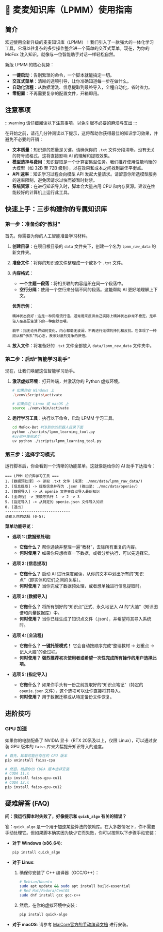 # 📄 麦麦知识库（LPMM）使用指南

## 简介

欢迎使用全新升级的麦麦知识库（LPMM）！我们引入了一款强大的一体化学习工具，它将以往复杂的多步操作整合进一个简单的交互式菜单。现在，为你的 MoFox 注入知识，就像与一位智能助手对话一样轻松自然。

新版 LPMM 的核心优势：
- **一键启动**：告别繁琐的命令，一个脚本就能搞定一切。
- **交互式菜单**：清晰的选项引导，让你准确知道每一步在做什么。
- **自动化流程**：从数据清洗、信息提取到最终导入，全程自动化，省时省力。
- **零配置**：不再需要复杂的配置文件，开箱即用。

## 注意事项
:::warning
请仔细阅读以下注意事项，以免引起不必要的麻烦与支出
:::

在开始之前，请花几分钟阅读以下提示，这将帮助你获得最佳的知识学习效果，并避免不必要的开销：

*   **文本质量**：知识源的质量是关键。请确保你的 `.txt` 文件分段清晰，没有无关的符号或格式，这将直接影响 AI 的理解和提取效果。
*   **模型选择与费用**：知识提取是一个计算密集型任务。我们推荐使用性能均衡的大模型（如 32B 至 72B 级别），以在效果和成本之间找到最佳平衡点。
*   **API 速率**：知识学习过程会向模型 API 发起大量请求。请留意你所选模型服务的速率限制，避免因请求过快而被暂时封禁。
*   **系统资源**：在进行知识导入时，脚本会大量占用 CPU 和内存资源。建议在性能较好的计算机上运行此工具。

## 快速上手：三步构建你的专属知识库

### 第一步：准备你的“教材”

首先，你需要为你的人工智能准备学习材料。

1.  **创建目录**：在项目根目录的 `data` 文件夹下，创建一个名为 `lpmm_raw_data` 的新文件夹。
2.  **准备文件**：将你的知识源文件整理成一个或多个 `.txt` 文件。
3.  **内容格式**：
    *   **一个主题一段落**：将相关联的内容组织在同一个段落中。
    *   **空行分隔**：使用一个空行来分隔不同的段落。这能帮助 AI 更好地理解上下文。

    **优秀示例**：
    ```
    精神状态良好：这是一种网络流行语，通常用来反讽自己实际上精神状态非常不稳定，是年轻人在高压生活下的一种幽默自嘲。

    躺平：指无论外界如何变化，内心都毫无波澜，不再进行无谓的挣扎和反抗。它体现了一种顺从和“佛系”的心态，表示对激烈竞争的厌倦。
    ```
4.  **放入文件**：将准备好的 `.txt` 文件全部放入 `data/lpmm_raw_data` 文件夹中。

### 第二步：启动“智能学习助手”

现在，让我们唤醒这位智能学习助手。

1.  **激活虚拟环境**：打开终端，并激活你的 Python 虚拟环境。
    ```bash
    # 如果你在 Windows 上
    .\venv\Scripts\activate

    # 如果你在 Linux 或 macOS 上
    source ./venv/bin/activate
    ```
2.  **运行学习工具**：执行以下命令，启动 LPMM 学习工具。
    ```bash
    cd MoFox-Bot #CD到你的机器人目录下面
    python ./scripts/lpmm_learning_tool.py
    #uv用户使用这个
    uv python ./scripts/lpmm_learning_tool.py
    ```

### 第三步：选择学习模式

运行脚本后，你会看到一个清晰的功能菜单。这就像是给你的 AI 助手下达指令：

```
=== LPMM 知识库学习工具 ===
1. [数据预处理] -> 读取 .txt 文件 (来源: ./mmc/data/lpmm_raw_data/)
2. [信息提取] -> 提取信息并存为 .json (输出至: ./mmc/data/openie/)
3. [数据导入] -> 从 openie 文件夹自动导入最新知识
4. [全流程] -> 按顺序执行 1 -> 2 -> 3
5. [指定导入] -> 从特定的 openie.json 文件导入知识
0. [退出]
------------------------------
请输入你的选择 (0-5):
```

**菜单功能导览**：

*   **选项 1: [数据预处理]**
    *   **它做什么？** 帮你通读并整理一遍“教材”，去除所有重复的内容。
    *   **何时使用？** 如果你只想检查一下数据，或者分步执行，可以先选择它。

*   **选项 2: [信息提取]**
    *   **它做什么？** 启动 AI 进行深度阅读，从你的文本中划出所有的“知识点”（即实体和它们之间的关系）。
    *   **何时使用？** 当你完成了数据预处理，或者想单独进行信息提取时。

*   **选项 3: [数据导入]**
    *   **它做什么？** 将所有划好的“知识点”正式、永久地记入 AI 的“大脑”（知识图谱和向量数据库）中。
    *   **何时使用？** 当你已经生成了知识点文件（.json），并希望将其导入系统时。

*   **选项 4: [全流程]**
    *   **它做什么？** **一键托管模式！** 它会自动按顺序完成“整理教材 -> 划重点 -> 记入大脑”的全过程。
    *   **何时使用？** **强烈推荐初次使用者或希望一次性完成所有操作的用户选择此项。**

*   **选项 5: [指定导入]**
    *   **它做什么？** 如果你手头有一份之前提取好的“知识点笔记”（特定的 `openie.json` 文件），这个选项可以让你直接将其导入。
    *   **何时使用？** 用于数据迁移或从特定备份文件恢复。

## 进阶技巧

### GPU 加速

如果你的电脑配备了 NVIDIA 显卡（RTX 20系及以上，仅限 Linux），可以通过安装 GPU 版本的 `faiss` 库来大幅提升知识导入的速度。

```bash
# 首先，卸载可能已存在的 CPU 版本
pip uninstall faiss-cpu

# 然后，根据你的 CUDA 版本选择安装
# CUDA 11.x
pip install faiss-gpu-cu11
# CUDA 12.x
pip install faiss-gpu-cu12
```

## 疑难解答 (FAQ)

**问：我运行脚本时失败了，好像提示和 `quick_algo` 有关的错误？**

答：`quick_algo` 是一个用于加速某些算法的依赖库。在大多数情况下，你不需要手动处理它。但如果脚本确实因为缺少它而失败，你可以按照以下步骤手动安装：

*   **对于 Windows (x86_64)**:
    ```bash
    pip install quick_algo
    ```

*   **对于 Linux**:
    1.  确保你安装了 C++ 编译器（GCC/G++）：
        ```bash
        # Debian/Ubuntu
        sudo apt update && sudo apt install build-essential
        # Red Hat/Fedora/CentOS
        sudo dnf install gcc gcc-c++
        ```
    2.  然后，在你的虚拟环境中安装：
        ```bash
        pip install quick-algo
        ```

*   **对于 macOS**:
    请参考 [MaiCore官方的手动编译文档](https://docs.mai-mai.org/manual/usage/compile_and_install.html) 进行安装。